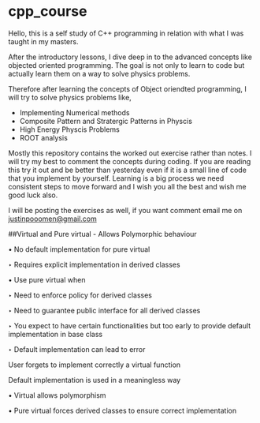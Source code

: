 # cpp_course

Hello, this is a self study of C++ programming in relation with what I was taught in my masters.

After the introductory lessons, I dive deep in to the advanced concepts like objected oriented programming.
The goal is not only to learn to code but actually learn them on a way to solve physics problems.

Therefore after learning the concepts of Object oriendted programming, I will try to solve physics problems like,
- Implementing Numerical methods
- Composite Pattern and Stratergic Patterns in Physcis
- High Energy Physcis Problems
- ROOT analysis

Mostly this repository contains the worked out exercise rather than notes. I will try my best to comment the concepts during coding. If you are reading this try it out and be better than yesterday even if it is a small line of code that you implement by yourself. Learning is a big process we need consistent steps to move forward and I wish you all the best and wish me good luck also.

I will be posting the exercises as well, if you want comment email me on justinpooomen@gmail.com

##Virtual and Pure virtual - Allows Polymorphic behaviour

• No default implementation for pure virtual

‣ Requires explicit implementation in derived classes

• Use pure virtual when

‣ Need to enforce policy for derived classes

‣ Need to guarantee public interface for all derived classes

‣ You expect to have certain functionalities but too early to provide default implementation in base class

‣ Default implementation can lead to error

User forgets to implement correctly a virtual function

Default implementation is used in a meaningless way

• Virtual allows polymorphism

• Pure virtual forces derived classes to ensure correct implementation


